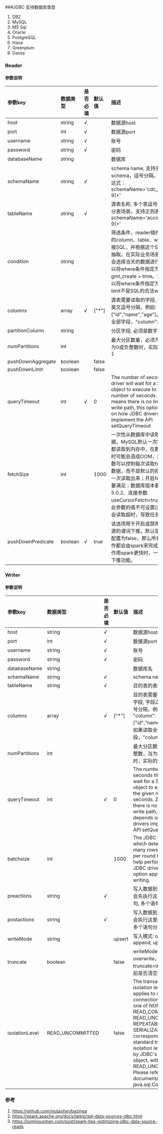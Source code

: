 ###JDBC 支持数据库类型

1. DB2
2. MySQL
3. MS Sql
4. Oracle
5. PostgreSQL
6. Hana
7. Greenplum
8. Gauss

### Reader

#### 参数说明

| 参数key             | 数据类型      | 是否必填    | 默认值   | 描述                                                                                                                                                                                                                                                                       |
|:------------------|:----------|:--------|:------|:-------------------------------------------------------------------------------------------------------------------------------------------------------------------------------------------------------------------------------------------------------------------------|
| host              | string    | √       |       | 数据源host                                                                                                                                                                                                                                                                  |
| port              | int       | √       |       | 数据源port                                                                                                                                                                                                                                                                  |
| username          | string    | √       |       | 账号                                                                                                                                                                                                                                                                       |
| password          | string    | √       |       | 密码                                                                                                                                                                                                                                                                       |
| databaseName      | string    |         |       | 数据库                                                                                                                                                                                                                                                                      |
| schemaName        | string    | √       |       | schema name, 支持多个schema，逗号分隔。支持正则表达式：schemaName='cdc_demos_[0-9]+'                                                                                                                                                                                                       |
| tableName         | string    | √       |       | 源表名称, 多个表逗号分割，适用分表场景。支持正则表达式：schemaName='account_[0-9]+'                                                                                                                                                                                                                |
| condition         | string    |         |       | 筛选条件，reader插件根据指定的column、table、where条件拼接SQL，并根据这个SQL进行数据抽取。在实际业务场景中，往往会选择当天的数据进行同步，可以将where条件指定为gmt_create > time。注意：不可以将where条件指定为limit 10，limit不是SQL的合法where子句                                                                                                         |
| columns           | array     | √       | ["*"] | 源表需要读取的字段, 字段之间用英文逗号分隔，例如: "column": ["id","name","age"]。如果读取全部字段，"column": ["*"]                                                                                                                                                                                        |
| partitionColumn   | string    |         |       | 分区字段, 必须是数字、时间类型                                                                                                                                                                                                                                                         |
| numPartitions     | int       |         |       | 最大分区数量，必须为整数，当为0或负整数时，实际的分区数为1                                                                                                                                                                                                                                           |
| pushDownAggregate | boolean   |         | false |                                                                                                                                                                                                                                                                          |
| pushDownLimit     | boolean   |         | false |                                                                                                                                                                                                                                                                          |
| queryTimeout      | int       | √       | 0     | The number of seconds the driver will wait for a Statement object to execute to the given number of seconds. Zero means there is no limit. In the write path, this option depends on how JDBC drivers implement the API setQueryTimeout                                  |
| fetchSize         | int       |         | 1000  | 一次性从数据库中读取多少条数据，MySQL默认一次将所有结果都读取到内存中，在数据量很大时可能会造成OOM，设置这个参数可以控制每次读取fetchSize条数据，而不是默认的把所有数据一次读取出来；开启fetchSize需要满足：数据库版本要高于5.0.2、连接参数useCursorFetch=true。 注意：此参数的值不可设置过大，否则会读取超时，导致任务失败。                                                                                 |
| pushDownPredicate | boolean   | √       | true  | 该选项用于开启或禁用jdbc数据源的谓词下推。默认是true。如果配置为false，那么所有的filter操作都会由spark来完成。当过滤操作用spark更快时，一般才会关闭下推功能。                                                                                                                                                                            |


### Writer

#### 参数说明

| 参数key          | 数据类型   | 是否必填   | 默认值       | 描述                                                                                                                                                                                                                                                                                                                                                         |
|:---------------| :-----    |:-------|:----------|:-----------------------------------------------------------------------------------------------------------------------------------------------------------------------------------------------------------------------------------------------------------------------------------------------------------------------------------------------------------|
| host           | string    | √      |           | 数据源host                                                                                                                                                                                                                                                                                                                                                    |
| port           | int       | √      |           | 数据源port                                                                                                                                                                                                                                                                                                                                                    |
| username       | string    | √      |           | 账号                                                                                                                                                                                                                                                                                                                                                         |
| password       | string    | √      |           | 密码                                                                                                                                                                                                                                                                                                                                                         |
| databaseName   | string    |        |           | 数据库名                                                                                                                                                                                                                                                                                                                                                       |
| schemaName     | string    | √       |           | schema name                                                                                                                                                                                                                                                                                                                                                |
| tableName      | string    | √      |           | 目的表的表名称                                                                                                                                                                                                                                                                                                                                                    |
| columns        | array     | √      | ["*"]     | 目的表需要写入数据的字段, 字段之间用英文逗号分隔，例如: "column": ["id","name","age"]。如果读取全部字段，"column": ["*"]                                                                                                                                                                                                                                                                       |
| numPartitions  | int       |        |           | 最大分区数量，必须为整数，当为0或负整数时，实际的分区数为1                                                                                                                                                                                                                                                                                                                             |
| queryTimeout   | int       | √      | 0         | The number of seconds the driver will wait for a Statement object to execute to the given number of seconds. Zero means there is no limit. In the write path, this option depends on how JDBC drivers implement the API setQueryTimeout                                                                                                                    |
| batchsize      | int       |        | 1000      | The JDBC batch size, which determines how many rows to insert per round trip. This can help performance on JDBC drivers. This option applies only to writing.                                                                                                                                                                                              |
| preactions     | string    | √      |           | 写入数据到目的表前，会先执行这里的标准语句, 多个语句分号隔离                                                                                                                                                                                                                                                                                                                            |
| postactions    | string    | √      |           | 写入数据到目的表后，会执行这里的标准语句, 多个语句分号隔离                                                                                                                                                                                                                                                                                                                             |
| writeMode      | string    |        | upsert    | 写入模式: overwrite, append, upsert                                                                                                                                                                                                                                                                                                                            |
| truncate       | boolean   |        | false     | writeMode等于overwrite，truncate=true, 插入之前是否清空表                                                                                                                                                                                                                                                                                                              |
| isolationLevel | READ_UNCOMMITTED   |        | false     | The transaction isolation level, which applies to current connection. It can be one of NONE, READ_COMMITTED, READ_UNCOMMITTED, REPEATABLE_READ, or SERIALIZABLE, corresponding to standard transaction isolation levels defined by JDBC's Connection object, with default of READ_UNCOMMITTED. Please refer the documentation in java.sql.Connection.      |

### 参考
1. https://github.com/niutaofan/bazinga
2. https://spark.apache.org/docs/latest/sql-data-sources-jdbc.html
3. https://luminousmen.com/post/spark-tips-optimizing-jdbc-data-source-reads


